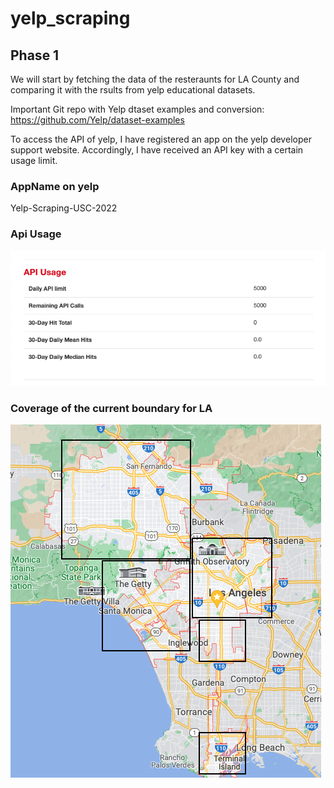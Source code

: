 # yelp_scraping

## Phase 1

We will start by fetching the data of the resteraunts for LA County and comparing it with the rsults from yelp educational datasets.

Important Git repo with Yelp dtaset examples and conversion: https://github.com/Yelp/dataset-examples


To access the API of yelp, I have registered an app on the yelp developer support website. Accordingly, I have received an API key with a certain usage limit.

### AppName on yelp 
Yelp-Scraping-USC-2022

### Api Usage
![Api Usage](/images/api_usage.png)

### Coverage of the current boundary for LA

![Api Usage](/images/coverage.png)